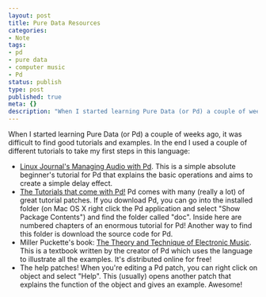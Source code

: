 ```yaml
---
layout: post
title: Pure Data Resources
categories:
- Note
tags:
- pd
- pure data
- computer music
- Pd
status: publish
type: post
published: true
meta: {}
description: "When I started learning Pure Data (or Pd) a couple of weeks ago, it was difficult to find good tutorials and examples. In the end I used a couple of"
---
```


When I started learning Pure Data (or Pd) a couple of weeks ago, it was difficult to find good tutorials and examples. In the end I used a couple of different tutorials to take my first steps in this language:

* [Linux Journal's Managing Audio with Pd](http://www.linuxjournal.com/article/7062). This is a simple absolute beginner's tutorial for Pd that explains the basic operations and aims to create a simple delay effect.
* [The Tutorials that come with Pd!](http://crca.ucsd.edu/~msp/software.html) Pd comes with many (really a lot) of great tutorial patches. If you download Pd, you can go into the installed folder (on Mac OS X right click the Pd application and select "Show Package Contents") and find the folder called "doc". Inside here are numbered chapters of an enormous tutorial for Pd! Another way to find this folder is download the source code for Pd.
* Miller Puckette's book: [The Theory and Technique of Electronic Music](http://crca.ucsd.edu/~msp/techniques.htm). This is a textbook written by the creator of Pd which uses the language to illustrate all the examples. It's distributed online for free!
* The help patches! When you're editing a Pd patch, you can right click on object and select "Help". This (usually) opens another patch that explains the function of the object and gives an example. Awesome!
